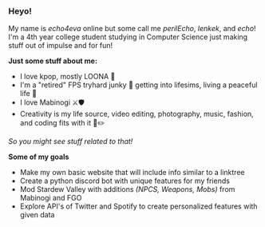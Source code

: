 ### Heyo!

My name is *echo4eva* online but some call me *perilEcho*, *lenkek*, and *echo*! I'm a 4th year college student studying in Computer Science just making stuff out of impulse and for fun!

**Just some stuff about me:**
- I love kpop, mostly LOONA 🌙
- I'm a "retired" FPS tryhard junky 🔫 getting into lifesims, living a peaceful life 🚜
- I love Mabinogi ⚔️🛡️
- Creativity is my life source, video editing, photography, music, fashion, and coding fits with it 🎵✏️

*So you might see stuff related to that!*

**Some of my goals**
- Make my own basic website that will include info similar to a linktree
- Create a python discord bot with unique features for my friends
- Mod Stardew Valley with additions *(NPCS, Weapons, Mobs)* from Mabinogi and FGO
- Explore API's of Twitter and Spotify to create personalized features with given data

